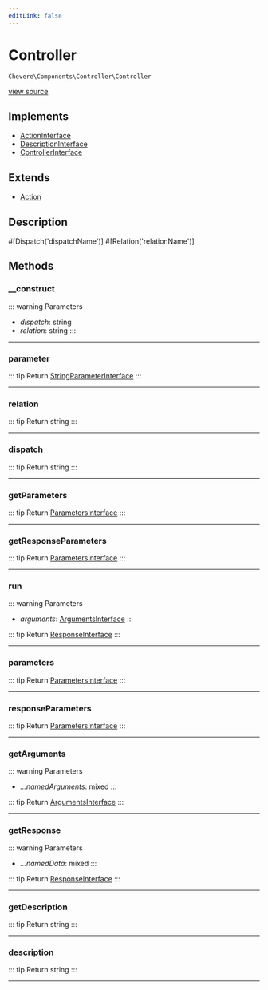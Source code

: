 ```yaml
---
editLink: false
---
```


# Controller

`Chevere\Components\Controller\Controller`

[view source](https://github.com/chevere/chevere/blob/main/src/Chevere/Components/Controller/Controller.php)

## Implements

- [ActionInterface](../../Interfaces/Action/ActionInterface.md)
- [DescriptionInterface](../../Interfaces/Common/DescriptionInterface.md)
- [ControllerInterface](../../Interfaces/Controller/ControllerInterface.md)

## Extends

- [Action](../Action/Action.md)

## Description

#[Dispatch('dispatchName')]
#[Relation('relationName')]

## Methods

### __construct

::: warning Parameters
- *dispatch*: string
- *relation*: string
:::

---

### parameter

::: tip Return
[StringParameterInterface](../../Interfaces/Parameter/StringParameterInterface.md)
:::

---

### relation

::: tip Return
string
:::

---

### dispatch

::: tip Return
string
:::

---

### getParameters

::: tip Return
[ParametersInterface](../../Interfaces/Parameter/ParametersInterface.md)
:::

---

### getResponseParameters

::: tip Return
[ParametersInterface](../../Interfaces/Parameter/ParametersInterface.md)
:::

---

### run

::: warning Parameters
- *arguments*: [ArgumentsInterface](../../Interfaces/Parameter/ArgumentsInterface.md)
:::

::: tip Return
[ResponseInterface](../../Interfaces/Response/ResponseInterface.md)
:::

---

### parameters

::: tip Return
[ParametersInterface](../../Interfaces/Parameter/ParametersInterface.md)
:::

---

### responseParameters

::: tip Return
[ParametersInterface](../../Interfaces/Parameter/ParametersInterface.md)
:::

---

### getArguments

::: warning Parameters
- *...namedArguments*: mixed
:::

::: tip Return
[ArgumentsInterface](../../Interfaces/Parameter/ArgumentsInterface.md)
:::

---

### getResponse

::: warning Parameters
- *...namedData*: mixed
:::

::: tip Return
[ResponseInterface](../../Interfaces/Response/ResponseInterface.md)
:::

---

### getDescription

::: tip Return
string
:::

---

### description

::: tip Return
string
:::

---
